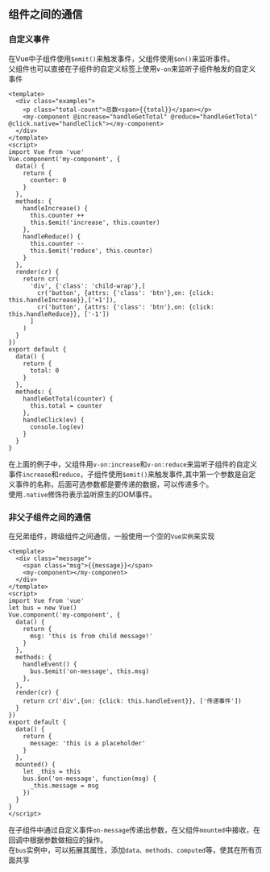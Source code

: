 ## 组件之间的通信
### 自定义事件
在Vue中子组件使用`$emit()`来触发事件，父组件使用`$on()`来监听事件。  
父组件也可以直接在子组件的自定义标签上使用`v-on`来监听子组件触发的自定义事件
```
<template>
  <div class="examples">
    <p class="total-count">总数<span>{{total}}</span></p>
    <my-component @increase="handleGetTotal" @reduce="handleGetTotal" @click.native="handleClick"></my-component>
  </div>
</template>
<script>
import Vue from 'vue'
Vue.component('my-component', {
  data() {
    return {
      counter: 0
    }
  },
  methods: {
    handleIncrease() {
      this.counter ++
      this.$emit('increase', this.counter)
    },
    handleReduce() {
      this.counter --
      this.$emit('reduce', this.counter)
    }
  },
  render(cr) {
    return cr(
      'div', {'class': 'child-wrap'},[
        cr('button', {attrs: {'class': 'btn'},on: {click: this.handleIncrease}},['+1']),
        cr('button', {attrs: {'class': 'btn'},on: {click: this.handleReduce}}, ['-1'])
      ]
    )
  }
})
export default {
  data() {
    return {
      total: 0
    }
  },
  methods: {
    handleGetTotal(counter) {
      this.total = counter
    },
    handleClick(ev) {
      console.log(ev)
    }
  }
}
```
在上面的例子中，父组件用`v-on:increase`和`v-on:reduce`来监听子组件的自定义事件`increase`和`reduce`，子组件使用`$emit()`来触发事件,其中第一个参数是自定义事件的名称，后面可选参数都是要传递的数据，可以传递多个。  
使用`.native`修饰符表示监听原生的DOM事件。
### 非父子组件之间的通信
在兄弟组件，跨级组件之间通信，一般使用一个空的`Vue实例`来实现
```
<template>
  <div class="message">
    <span class="msg">{{message}}</span>
    <my-component></my-component>
  </div>
</template>
<script>
import Vue from 'vue'
let bus = new Vue()
Vue.component('my-component', {
  data() {
    return {
      msg: 'this is from child message!'
    }
  },
  methods: {
    handleEvent() {
      bus.$emit('on-message', this.msg)
    },
  },
  render(cr) {
    return cr('div',{on: {click: this.handleEvent}}, ['传递事件'])
  }
})
export default {
  data() {
    return {
      message: 'this is a placeholder'
    }
  },
  mounted() {
    let _this = this
    bus.$on('on-message', function(msg) {
      _this.message = msg
    })
  }
}
</script>
```
在子组件中通过自定义事件`on-message`传递出参数，在父组件`mounted`中接收，在回调中根据参数做相应的操作。  
在`bus`实例中，可以拓展其属性，添加`data、methods、computed`等，使其在所有页面共享